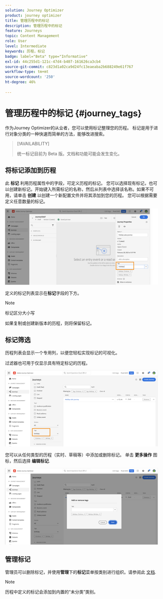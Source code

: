 ```yaml
---
solution: Journey Optimizer
product: journey optimizer
title: 管理历程中的标记
description: 管理历程中的标记
feature: Journeys
topic: Content Management
role: User
level: Intermediate
keywords: 历程，标记
badge: label="Beta" type="Informative"
exl-id: 44c255d1-121c-47d4-b407-161626ca3cb4
source-git-commit: c823d1a02ca9d24fc13eaeaba2b688249e61f767
workflow-type: tm+mt
source-wordcount: '250'
ht-degree: 46%

---
```


# 管理历程中的标记 {#journey_tags}

作为Journey Optimizer的从业者，您可以使用标记整理您的历程。 标记是用于进行对象分类的一种快速而简单的方法，能够改进搜索。

>[!AVAILABILITY]
>
> 统一标记目前为 Beta 版。文档和功能可能会发生变化。

## 将标记添加到历程

此 **标记** 利用历程属性中的字段，可定义历程的标记。 您可以选择现有标记，也可以创建新标记。开始键入所需标记的名称，然后从列表中选择该名称。如果不可用，请单击 **创建** 以创建一个新配置文件并将其添加到您的历程。 您可以根据需要定义任意数量的标记。

![](assets/tags1.png)

定义的标记列表显示在&#x200B;**标记**&#x200B;字段的下方。

>[!NOTE]
>
> 标记区分大小写
> 
> 如果复制或创建新版本的历程，则将保留标记。

## 标记筛选

历程列表会显示一个专用列，以便您轻松实现标记的可视化。

过滤器也可用于仅显示具有特定标记的历程。

![](assets/tags2.png)

您可以从任何类型的历程（实时、草稿等）中添加或删除标记。 单击 **更多操作** 图标，然后选择 **编辑标记**.

![](assets/tags3.png)

## 管理标记

管理员可以删除标记，并使用&#x200B;**管理**&#x200B;下的&#x200B;**标记**&#x200B;菜单按类别进行组织。请参阅此 [文档](https://experienceleague.adobe.com/docs/experience-platform/administrative-tags/overview.html?lang=zh-Hans).

>[!NOTE]
>
> 历程中定义的标记会添加到内置的“未分类”类别。
